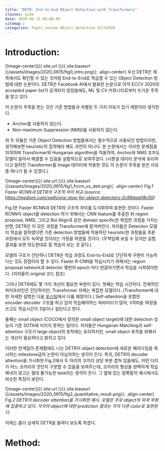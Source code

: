 ```yaml
---
title: "DETR: End-to-End Object Detection with Transformers"
classes: wide
date: 2020-06-15 00:00:00
sitemap :
categories: Paper_review Object_detection ECCV2020
---
```


# Introduction:

![image-center]({{ site.url }}{{ site.baseurl }}/assets/images/2020_0615/fig0_intro.png){: .align-center}
우선 DETR은 제목에서도 확인할 수 있는 것처럼 End-to-End로 학습할 수 있는 Object Detection 방법에 대한 논문이다.
DETR은 Facebook AI에서 발표한 논문으로 아직 ECCV 2020의 accepted paper list가 공개되지 않았음에도,
ML 및 CV 커뮤니티로부터 뜨거운 주목을 받고 있다.

이 논문이 주목을 받는 것은 기존 방법들과 차별된 두 가지 이유가 있기 때문이라 생각한다. 
- Anchor를 사용하지 않는다.
- Non-maximum Suppression (NMS)를 사용하지 않는다.

위 두 모듈은 기존 Object Detection 방법들에서는 필수적으로 사용되던 방법이지만, 생각해보면 heuristic의 집약체라 해도 과언이 아니다. 
본 논문에서는 이러한 문제점을 지적하며 Transformer와 Hungarian algorithm을 적용하여,
Anchor와 NMS 조차도 모델이 알아서 해결할 수 있음을 실험적으로 보여주었다.
(시퀀셜 데이터 분석에 유리하다고 알려진 Transformer를 Image 데이터에 적용한 것도 이 논문이 주목을 받은 이유 중 하나가 될 수 있겠다.)

![image-center]({{ site.url }}{{ site.baseurl }}/assets/images/2020_0615/fig1_frcnn_vs_detr.png){: .align-center}
*Fig.1 Faster RCNN과 DETR의 구조적 차이 비교 (source: https://medium.com/swlh/one-stop-for-object-detectors-2c99daa08c50)*

Fig.1은 Faster RCNN과 DETR의 구조적 차이를 도식화하여 표현한 것이다. 
Faster RCNN이 object를 detection 하기 위해서는 CNN feature를 추출한 뒤 region proposal, NMS, 그리고 RoI Align과 같은 domain specific한 복잡한 과정을 거치는 반면,
DETR은 이 모든 과정을 Transformer에 맡겨버린다. 
저자들은 Detection 모델이 학습을 잘하였다면 기존 detection 방법들에 적용하던 heuristic한 과정들을 추론 과정에서 모두 녹여낼 것이라는 가정을 하였을 것이다.
(무책임해 보일 수 있지만 실험 결과를 보면 의도한대로 잘 학습이 되는 것 같다.)

모델의 구조가 간단하니 DETR은 학습 과정도 End-to-End로 간단하게 구현이 가능하다는 것도 장점이라 할 수 있다.
Faster R-CNN을 학습시키기 위해서는 region proposal network과 detector 몇번의 epoch 마다 번갈아가면서 학습을 시켜줘야한다. (저자들의 original 코드 참조)

그러나 DETR에도 몇 가지 개선이 필요한 부분이 있다.
첫째는 학습 시간이다. 전체적인 파이프라인은 간단하지만, Transformer 자체는 복잡한 모델이다. (Transformer에 대한 자세한 설명은 다음 [포스팅](/_posts/2020-06-19-tech-post.md)에서 다룰 예정이다.)
Self-attention을 포함한 encoder-decoder 구조를 하고 있어 학습해야하는 파라미터가 많아, V100을 16장을 쓰고도 학습시간이 3일이나 걸린다고 한다.

둘째는 small object (COCO에서 정의한 small object target)에 대한 detection 성능이 기존 SOTA에 미치지 못하는 점이다. 저자들은 Hungarian Matching과 self-attention 구조가 large object의 포착에는 유리하지만, small object 포착을 위해서는 개선이 필요하다고 밝히고 있다.

이러한 한계점이 존재함에도 나는 DETR이 object detection에 새로운 패러다임을 제시하는 milestone급의 논문이 아닐까하는 생각이 든다.
특히, DETR의 decoder attention을 가시화한 Fig.2에서 두 마리의 코끼리 상당 부분 겹쳐 있음에도, 
어떤 다리가 어느 코끼리의 것인지 구분할 수 있음을 보여주는데, 코끼리의 형상을 완벽하게 학습해내지 않고는 절대 불가능한 task라는 생각이 든다.
그 옆에 있는 얼룩말의 예시에서도 비슷한 특징이 보인다.

![image-center]({{ site.url }}{{ site.baseurl }}/assets/images/2020_0615/fig2_quantitative_result.png){: .align-center}
*Fig.2 DETR의 decoder attention을 가시화한 예시. 모델은 주로 object의 외곽 부분에 집중하고 있다. 각각의 object에 대한 prediction 결과는 각각 다른 color로 표현된다.*

이제는 좀더 상세히 DETR을 들여다 보도록 하겠다.

# Method:

